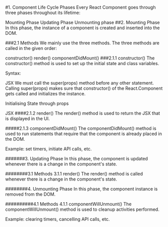 #1. Component Life Cycle Phases
Every React Component goes through three phases throughout its lifetime:

Mounting Phase
Updating Phase
Unmounting phase
##2. Mounting Phase
In this phase, the instance of a component is created and inserted into the DOM.

###2.1 Methods
We mainly use the three methods. The three methods are called in the given order:

constructor()
render()
componentDidMount()
###2.1.1 constructor()
The constructor() method is used to set up the initial state and class variables.

Syntax:

JSX
We must call the super(props) method before any other statement. Calling super(props) makes sure that constructor() of the React.Component gets called and initializes the instance.

Initialising State through props

JSX
####2.1.2 render()
The render() method is used to return the JSX that is displayed in the UI.

#####2.1.3 componentDidMount()
The componentDidMount() method is used to run statements that require that the component is already placed in the DOM.

Example: set timers, initiate API calls, etc.

#######3. Updating Phase
In this phase, the component is updated whenever there is a change in the component's state.

########3.1 Methods
3.1.1 render()
The render() method is called whenever there is a change in the component's state.

########4. Unmounting Phase
In this phase, the component instance is removed from the DOM.

##########4.1 Methods
4.1.1 componentWillUnmount()
The componentWillUnmount() method is used to cleanup activities performed.

Example: clearing timers, cancelling API calls, etc.
